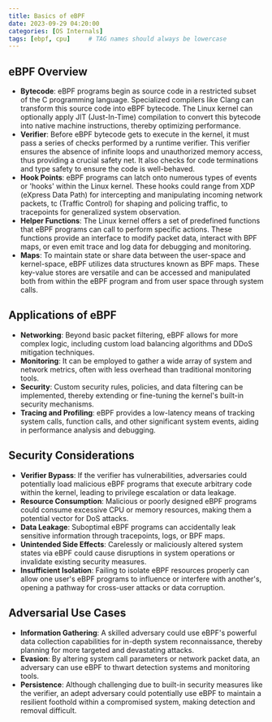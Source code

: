```yaml
---
title: Basics of eBPF
date: 2023-09-29 04:20:00
categories: [OS Internals]
tags: [ebpf, cpu]     # TAG names should always be lowercase
---
```


## eBPF Overview

- **Bytecode**: eBPF programs begin as source code in a restricted subset of the C programming language. Specialized compilers like Clang can transform this source code into eBPF bytecode. The Linux kernel can optionally apply JIT (Just-In-Time) compilation to convert this bytecode into native machine instructions, thereby optimizing performance.
- **Verifier**: Before eBPF bytecode gets to execute in the kernel, it must pass a series of checks performed by a runtime verifier. This verifier ensures the absence of infinite loops and unauthorized memory access, thus providing a crucial safety net. It also checks for code terminations and type safety to ensure the code is well-behaved.
- **Hook Points**: eBPF programs can latch onto numerous types of events or 'hooks' within the Linux kernel. These hooks could range from XDP (eXpress Data Path) for intercepting and manipulating incoming network packets, tc (Traffic Control) for shaping and policing traffic, to tracepoints for generalized system observation.
- **Helper Functions**: The Linux kernel offers a set of predefined functions that eBPF programs can call to perform specific actions. These functions provide an interface to modify packet data, interact with BPF maps, or even emit trace and log data for debugging and monitoring.
- **Maps**: To maintain state or share data between the user-space and kernel-space, eBPF utilizes data structures known as BPF maps. These key-value stores are versatile and can be accessed and manipulated both from within the eBPF program and from user space through system calls.

## Applications of eBPF

- **Networking**: Beyond basic packet filtering, eBPF allows for more complex logic, including custom load balancing algorithms and DDoS mitigation techniques.
- **Monitoring**: It can be employed to gather a wide array of system and network metrics, often with less overhead than traditional monitoring tools.
- **Security**: Custom security rules, policies, and data filtering can be implemented, thereby extending or fine-tuning the kernel's built-in security mechanisms.
- **Tracing and Profiling**: eBPF provides a low-latency means of tracking system calls, function calls, and other significant system events, aiding in performance analysis and debugging.

## Security Considerations

- **Verifier Bypass**: If the verifier has vulnerabilities, adversaries could potentially load malicious eBPF programs that execute arbitrary code within the kernel, leading to privilege escalation or data leakage.
- **Resource Consumption**: Malicious or poorly designed eBPF programs could consume excessive CPU or memory resources, making them a potential vector for DoS attacks.
- **Data Leakage**: Suboptimal eBPF programs can accidentally leak sensitive information through tracepoints, logs, or BPF maps.
- **Unintended Side Effects**: Carelessly or maliciously altered system states via eBPF could cause disruptions in system operations or invalidate existing security measures.
- **Insufficient Isolation**: Failing to isolate eBPF resources properly can allow one user's eBPF programs to influence or interfere with another's, opening a pathway for cross-user attacks or data corruption.

## Adversarial Use Cases

- **Information Gathering**: A skilled adversary could use eBPF's powerful data collection capabilities for in-depth system reconnaissance, thereby planning for more targeted and devastating attacks.
- **Evasion**: By altering system call parameters or network packet data, an adversary can use eBPF to thwart detection systems and monitoring tools.
- **Persistence**: Although challenging due to built-in security measures like the verifier, an adept adversary could potentially use eBPF to maintain a resilient foothold within a compromised system, making detection and removal difficult.

